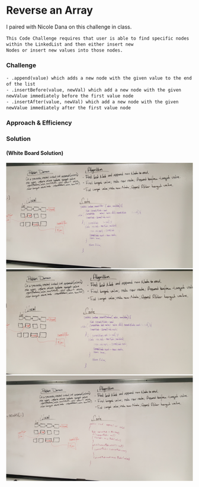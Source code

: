
# Reverse an Array
I paired with Nicole Dana on this challenge in class.

    This Code Challenge requires that user is able to find specific nodes within the LinkedList and then either insert new
    Nodes or insert new values into those nodes.


### Challenge
    - .append(value) which adds a new node with the given value to the end of the list
    - .insertBefore(value, newVal) which add a new node with the given newValue immediately before the first value node
    - .insertAfter(value, newVal) which add a new node with the given newValue immediately after the first value node

### Approach & Efficiency

### Solution
#### (White Board Solution)
![image](../assets/ll_insertions.jpg)
![image](../assets/ll_insertions2.jpg)
![image](../assets/ll_insertions3.jpg)
